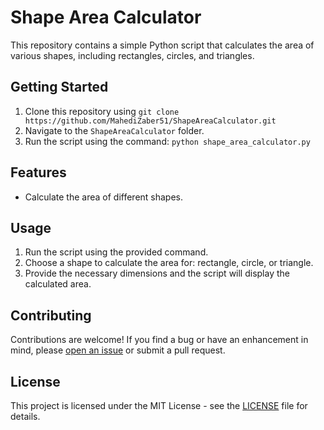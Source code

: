 # Shape Area Calculator

This repository contains a simple Python script that calculates the area of various shapes, including rectangles, circles, and triangles.

## Getting Started

1. Clone this repository using `git clone https://github.com/MahediZaber51/ShapeAreaCalculator.git`
2. Navigate to the `ShapeAreaCalculator` folder.
3. Run the script using the command: `python shape_area_calculator.py`

## Features

- Calculate the area of different shapes.

## Usage

1. Run the script using the provided command.
2. Choose a shape to calculate the area for: rectangle, circle, or triangle.
3. Provide the necessary dimensions and the script will display the calculated area.

## Contributing

Contributions are welcome! If you find a bug or have an enhancement in mind, please [open an issue](https://github.com/MahediZaber51/ShapeAreaCalculator/issues) or submit a pull request.

## License

This project is licensed under the MIT License - see the [LICENSE](LICENSE) file for details.

